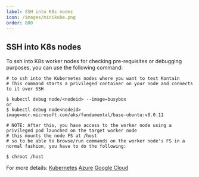 ```yaml
---
label: SSH into K8s nodes
icon: /images/minikube.png
order: 800
---
```

## SSH into K8s nodes
To ssh into K8s worker nodes for checking pre-requisites or debugging purposes, you can use the following command:

```
# to ssh into the Kubernetes nodes where you want to test Kontain
# This command starts a privileged container on your node and connects to it over SSH

$ kubectl debug node/<nodeid> --image=busybox
or
$ kubectl debug node<nodeid> image=mcr.microsoft.com/aks/fundamental/base-ubuntu:v0.0.11

# NOTE: After this, you have access to the worker node using a privileged pod launched on the target worker node 
# this mounts the node FS at /host
# so to be able to browse/run commands on the worker node's FS in a normal fashion, you have to do the following:

$ chroot /host
```

For more details:
[Kubernetes](https://kubernetes.io/docs/tasks/debug-application-cluster/debug-running-pod/#node-shell-session)
[Azure](https://docs.microsoft.com/en-us/azure/aks/ssh)
[Google Cloud](https://cloud.google.com/anthos/clusters/docs/on-prem/1.3/how-to/ssh-cluster-node)
